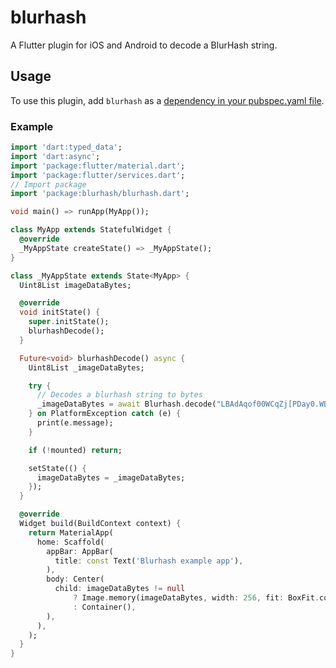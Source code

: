 # blurhash

A Flutter plugin for iOS and Android to decode a BlurHash string.

## Usage

To use this plugin, add `blurhash` as a [dependency in your pubspec.yaml file](https://flutter.io/platform-plugins/).

### Example

```dart
import 'dart:typed_data';
import 'dart:async';
import 'package:flutter/material.dart';
import 'package:flutter/services.dart';
// Import package
import 'package:blurhash/blurhash.dart';

void main() => runApp(MyApp());

class MyApp extends StatefulWidget {
  @override
  _MyAppState createState() => _MyAppState();
}

class _MyAppState extends State<MyApp> {
  Uint8List imageDataBytes;

  @override
  void initState() {
    super.initState();
    blurhashDecode();
  }

  Future<void> blurhashDecode() async {
    Uint8List _imageDataBytes;

    try {
      // Decodes a blurhash string to bytes
      _imageDataBytes = await Blurhash.decode("LBAdAqof00WCqZj[PDay0.WB}pof", 32, 32);
    } on PlatformException catch (e) {
      print(e.message);
    }

    if (!mounted) return;

    setState(() {
      imageDataBytes = _imageDataBytes;
    });
  }

  @override
  Widget build(BuildContext context) {
    return MaterialApp(
      home: Scaffold(
        appBar: AppBar(
          title: const Text('Blurhash example app'),
        ),
        body: Center(
          child: imageDataBytes != null
              ? Image.memory(imageDataBytes, width: 256, fit: BoxFit.cover)
              : Container(),
        ),
      ),
    );
  }
}
```
